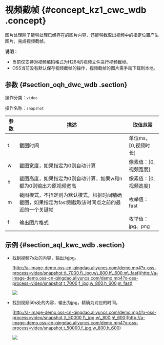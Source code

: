 # 视频截帧 {#concept_kz1_cwc_wdb .concept}

图片处理除了能够处理已经存在的图片内容，还能够截取出视频中的指定位置产生图片，完成视频截帧。

**说明：** 

-   当前仅支持对视频编码格式为H264的视频文件进行视频截帧。
-   OSS当前没有默认保存视频截帧的操作，视频截帧的图片需手动下载到本地。

## 参数 {#section_oqh_dwc_wdb .section}

操作分类：`video`

操作名称：`snapshot`

|参数|描述|取值范围|
|--|--|----|
|t|截图时间|单位ms，\[0,视频时长\]|
|w|截图宽度，如果指定为0则自动计算|像素值：\[0,视频宽度\]|
|h|截图高度，如果指定为0则自动计算，如果w和h都为0则输出为原视频宽高|像素值：\[0,视频高度\]|
|m|截图模式，不指定则为默认模式，根据时间精确截图，如果指定为fast则截取该时间点之前的最近的一个关键帧|枚举值：fast|
|f|输出图片格式|枚举值：jpg、png|

## 示例 {#section_aql_kwc_wdb .section}

-   找到视频7s处的内容，输出为jpg。

    [http://a-image-demo.oss-cn-qingdao.aliyuncs.com/demo.mp4?x-oss-process=video/snapshot,t\_7000,f\_jpg,w\_800,h\_600,m\_fast](http://a-image-demo.oss-cn-qingdao.aliyuncs.com/demo.mp4?x-oss-process=video/snapshot,t_7000,f_jpg,w_800,h_600,m_fast)

    ![](http://static-aliyun-doc.oss-cn-hangzhou.aliyuncs.com/assets/img/4801/15541945052927_zh-CN.jpg)

-   找到视频50s处的内容，输出为jpg，精确为对应的时间。

    [http://a-image-demo.oss-cn-qingdao.aliyuncs.com/demo.mp4?x-oss-process=video/snapshot,t\_50000,f\_jpg,w\_800,h\_600](http://a-image-demo.oss-cn-qingdao.aliyuncs.com/demo.mp4?x-oss-process=video/snapshot,t_50000,f_jpg,w_800,h_600)

    ![](http://static-aliyun-doc.oss-cn-hangzhou.aliyuncs.com/assets/img/4801/15541945052928_zh-CN.jpg)


